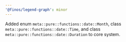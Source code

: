 ```yaml
---
'@finos/legend-graph': minor
---
```


Added enum `meta::pure::functions::date::Month`, class `meta::pure::functions::date::Time`, and class `meta::pure::functions::date::Duration` to core system.
